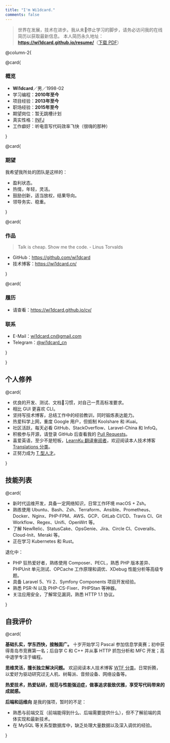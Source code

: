 ```yaml
---
title: "I'm Wi1dcard."
comments: false
---
```


> 世界在发展，技术在进步。我从未停止学习的脚步，请务必访问我的在线简历以获取最新信息。
> 本人简历永久地址：**<https://wi1dcard.github.io/resume/>**（[下载 PDF](wi1dcard.pdf)）

<!--more-->

@column-2{

@card{

### 概览

- **Wi1dcard**／男／1998-02
- 学习编程：**2010年至今**
- 项目经验：**2013年至今**
- 职场经验：**2015年至今**
- 期望岗位：暂无跳槽计划
- 真实性格：[INFJ](mbti.pdf)
- 工作癖好：听电音写代码效率飞快（很嗨的那种）

}

@card{

### 期望

我希望我所处的团队是这样的：

- 盈利状态。
- 热情，年轻，灵活。
- 鼓励创新，适当放权，结果导向。
- 领导务实、稳重。

}

@card{

### 作品

> Talk is cheap. Show me the code. - Linus Torvalds

- GitHub：<https://github.com/wi1dcard>
- 技术博客：<https://wi1dcard.cn/>

}

@card{

### 履历

- 请查看：<https://wi1dcard.github.io/cv/>

### 联系

- E-Mail：[wi1dcard.cn@gmail.com](mailto:wi1dcard.cn@gmail.com)
- Telegram：[@wi1dcard_cn](https://t.me/wi1dcard_cn)

}

}

## 个人修养

@card{

- 优良的开发、测试、文档习惯，对自己一贯高标准要求。
- 相比 GUI 更喜欢 CLI。
- 坚持写技术博客，总结工作中的经验教训，同时锻炼表达能力。
- 热爱科学上网，重度 Google 用户，但抵制 Koolshare 和 iKuai。
- 社区活跃，每天必看 GitHub、StackOverflow、Laravel-China 和 InfoQ。
- 积极参与开源，请登录 GitHub 后查看我的 [Pull Requests](https://github.com/pulls?utf8=%E2%9C%93&q=is%3Apr+sort%3Aupdated-desc+author%3Awi1dcard)。
- 喜爱英语，至少不是短板，[LearnKu 翻译审阅者](https://learnku.com/users/32249/translations)，欢迎阅读本人技术博客 [Translations 分类](https://wi1dcard.cn/categories/translations/)。
- 正努力成为 [T 型人才](https://baike.baidu.com/item/T%E5%9E%8B%E4%BA%BA%E6%89%8D)。

}

## 技能列表

@card{

- 新时代运维开发，具备一定网络知识，日常工作环境 macOS + Zsh。
- 熟练使用 Ubuntu、Bash、Zsh、Terraform、Ansible、Prometheus、Docker、Nginx、PHP-FPM、AWS、GCP、GitLab CI/CD、Travis CI、Git Workflow、Regex、Unifi、OpenWrt 等。
- 了解 NewRelic、StatusCake、OpsGenie、Jira、Circle CI、Coveralls、Cloud-Init、Meraki 等。
- 正在学习 Kubernetes 和 Rust。

退化中：

- PHP 狂热爱好者，熟练使用 Composer、PECL，熟悉 PHP 版本差异、PHPUnit 单元测试、OPCache 工作原理和调优、XDebug 性能分析等高级专题。
- 具备 Laravel 5、Yii 2、Symfony Components 项目开发经验。
- 熟悉 PSR-N 以及 PHP-CS-Fixer、PHPStan 等神器。
- 关注应用安全，了解常见漏洞，熟悉 HTTP 1.1 协议。

}

## 自我评价

@card{

**基础扎实，学东西快，接触面广。** 十岁开始学习 Pascal 参加信息学奥赛；初中获得青岛市竞赛第一名；后自学 C 和 C++ 并从事 HTTP 抓包分析和 MFC 开发；高中退学专注于编程。

**思维灵活，擅长独立解决问题。** 欢迎阅读本人技术博客 [WTF 分类](https://wi1dcard.cn/categories/wtf/)。日常折腾，以爱好为驱动研究过无人机、树莓派、音频设备、网络设备等。

**热爱技术，热爱钻研，规范与性能强迫症，做事追求极致优雅，享受写代码带来的成就感。**

**后端和运维向** 是我的强项，暂时的不足：

- 熟悉与前端交互（前端能得到什么、后端需要提供什么），但不了解前端的具体实现和最新技术。
- 在 MySQL 等关系型数据库中，缺乏处理大量数据以及深入调优的经验。

}
